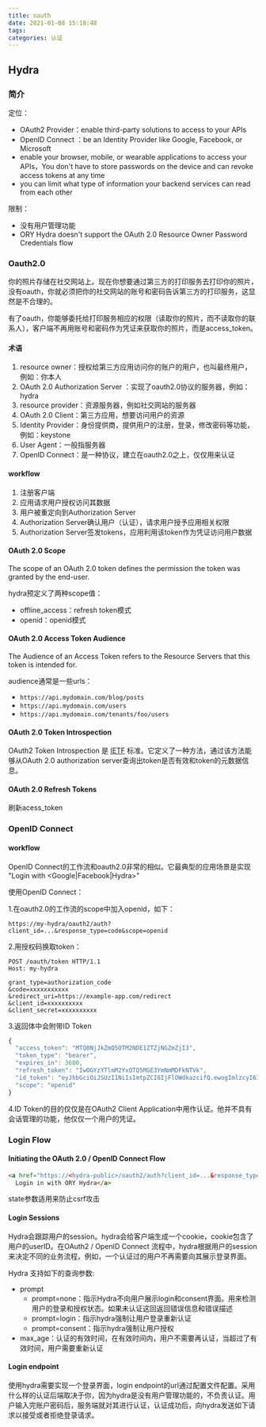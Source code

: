 ```yaml
---
title: oauth
date: 2021-01-08 15:18:48
tags:
categories: 认证
---
```


## Hydra

### 简介

定位：

- OAuth2 Provider：enable third-party solutions to access to your APIs
- OpenID Connect ：be an Identity Provider like Google, Facebook, or Microsoft
- enable your browser, mobile, or wearable applications to access your APIs，You don't have to store passwords on the device and can revoke access tokens at any time
- you can limit what type of information your backend services can read from each other

限制：

- 没有用户管理功能
- ORY Hydra doesn't support the OAuth 2.0 Resource Owner Password Credentials flow

### Oauth2.0

你的照片存储在社交网站上。现在你想要通过第三方的打印服务去打印你的照片，没有oauth，你就必须把你的社交网站的账号和密码告诉第三方的打印服务，这显然是不合理的。

有了oauth，你能够委托给打印服务相应的权限（读取你的照片，而不读取你的联系人），客户端不再用账号和密码作为凭证来获取你的照片，而是access_token。

#### 术语

1. resource owner：授权给第三方应用访问你的账户的用户，也叫最终用户，例如：你本人
2. OAuth 2.0 Authorization Server ：实现了oauth2.0协议的服务器，例如：hydra
3. resource provider：资源服务器，例如社交网站的服务器
4. OAuth 2.0 Client：第三方应用，想要访问用户的资源
5. Identity Provider：身份提供商，提供用户的注册，登录，修改密码等功能，例如：keystone
6. User Agent：一般指服务器
7. OpenID Connect：是一种协议，建立在oauth2.0之上，仅仅用来认证

#### workflow

1. 注册客户端
2. 应用请求用户授权访问其数据
3. 用户被重定向到Authorization Server
4. Authorization Server确认用户（认证），请求用户授予应用相关权限
5. Authorization Server签发tokens，应用利用该token作为凭证访问用户数据

#### OAuth 2.0 Scope

The scope of an OAuth 2.0 token defines the permission the token was granted by the end-user.

hydra预定义了两种scope值：

- offline_access：refresh token模式
- openid：openid模式

#### OAuth 2.0 Access Token Audience

The Audience of an Access Token refers to the Resource Servers that this token is intended for.

audience通常是一些urls：

- `https://api.mydomain.com/blog/posts`
- `https://api.mydomain.com/users`
- `https://api.mydomain.com/tenants/foo/users`

#### OAuth 2.0 Token Introspection

OAuth2 Token Introspection 是 [IETF](https://tools.ietf.org/html/rfc7662) 标准。它定义了一种方法，通过该方法能够从OAuth 2.0 authorization server查询出token是否有效和token的元数据信息。

#### OAuth 2.0 Refresh Tokens

刷新acess_token

### OpenID Connect

#### workflow

OpenID Connect的工作流和oauth2.0非常的相似。它最典型的应用场景是实现 "Login with <Google|Facebook|Hydra>" 

使用OpenID Connect：

1.在oauth2.0的工作流的scope中加入openid，如下：

```http
https://my-hydra/oauth2/auth?client_id=...&response_type=code&scope=openid
```

2.用授权码换取token：

```http
POST /oauth/token HTTP/1.1
Host: my-hydra

grant_type=authorization_code
&code=xxxxxxxxxxx
&redirect_uri=https://example-app.com/redirect
&client_id=xxxxxxxxxx
&client_secret=xxxxxxxxxx
```

3.返回体中会附带ID Token

```javascript
{
  "access_token": "MTQ0NjJkZmQ5OTM2NDE1ZTZjNGZmZjI3",
  "token_type": "bearer",
  "expires_in": 3600,
  "refresh_token": "IwOGYzYTlmM2YxOTQ5MGE3YmNmMDFkNTVk",
  "id_token": "eyJhbGciOiJSUzI1NiIsImtpZCI6IjFlOWdkazcifQ.ewogImlzcyI6ICJodHRwOi8vc2VydmVyLmV4YW1wbGUuY29tIiwKICJzdWIiOiAiMjQ4Mjg5NzYxMDAxIiwKICJhdWQiOiAiczZCaGRSa3F0MyIsCiAibm9uY2UiOiAibi0wUzZfV3pBMk1qIiwKICJleHAiOiAxMzExMjgxOTcwLAogImlhdCI6IDEzMTEyODA5NzAKfQ.ggW8hZ1EuVLuxNuuIJKX_V8a_OMXzR0EHR9R6jgdqrOOF4daGU96Sr_P6qJp6IcmD3HP99Obi1PRs-cwh3LO-p146waJ8IhehcwL7F09JdijmBqkvPeB2T9CJNqeGpe-gccMg4vfKjkM8FcGvnzZUN4_KSP0aAp1tOJ1zZwgjxqGByKHiOtX7TpdQyHE5lcMiKPXfEIQILVq0pc_E2DzL7emopWoaoZTF_m0_N0YzFC6g6EJbOEoRoSK5hoDalrcvRYLSrQAZZKflyuVCyixEoV9GfNQC3_osjzw2PAithfubEEBLuVVk4XUVrWOLrLl0nx7RkKU8NXNHq-rvKMzqg",
  "scope": "openid"
}
```

4.ID Token的目的仅仅是在OAuth2 Client Application中用作认证。他并不具有会话管理的功能，他仅仅一个用户的凭证。

### Login Flow

#### Initiating the OAuth 2.0 / OpenID Connect Flow

```html
<a href="https://<hydra-public>/oauth2/auth?client_id=...&response_type=...&scope=...">
  Login in with ORY Hydra</a>
```

state参数适用来防止csrf攻击

#### Login Sessions

Hydra会跟踪用户的session。hydra会给客户端生成一个cookie，cookie包含了用户的userID。在OAuth2 / OpenID Connect 流程中，hydra根据用户的session来决定不同的业务流程，例如，一个认证过的用户不再需要向其展示登录界面。

Hydra 支持如下的查询参数:

- prompt
  - prompt=none：指示Hydra不向用户展示login和consent界面。用来检测用户的登录和授权状态。如果未认证这回返回错误信息和错误描述
  - prompt=login：指示hydra强制让用户登录重新认证
  - prompt=consent：指示hydra强制让用户授权
- max_age：认证的有效时间，在有效时间内，用户不需要再认证，当超过了有效时间，用户需要重新认证

#### Login endpoint

使用hydra需要实现一个登录界面，login endpoint的url通过配置文件配置。采用什么样的认证后端取决于你，因为hydra是没有用户管理功能的，不负责认证。用户输入完账户密码后，服务端就对其进行认证，认证成功后，向hydra发送如下请求以接受或者拒绝登录请求。



